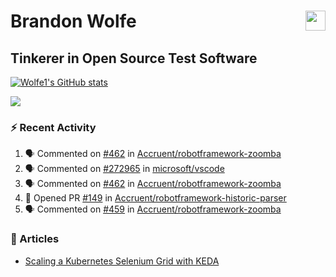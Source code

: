 Brandon Wolfe <a href="https://www.linkedin.com/in/brandon-wolfe1" target="_blank" rel="noreferrer"><img src="https://raw.githubusercontent.com/danielcranney/readme-generator/main/public/icons/socials/linkedin.svg" width="32" height="32" align="right"/></a>
==============================
Tinkerer in Open Source Test Software
-----------------------------

<p align="left"><a href="http://www.github.com/Wolfe1"><img src="https://github-readme-stats.vercel.app/api?username=Wolfe1&show_icons=true&hide=&count_private=true&title_color=0891b2&text_color=ffffff&icon_color=0891b2&bg_color=1c1917&hide_border=true&show_icons=true" alt="Wolfe1's GitHub stats" /></a></p>
<p align="left"><a href="http://www.github.com/Wolfe1"><img src="https://github-readme-streak-stats.herokuapp.com/?user=Wolfe1&stroke=ffffff&background=1c1917&ring=0891b2&fire=0891b2&currStreakNum=ffffff&currStreakLabel=0891b2&sideNums=ffffff&sideLabels=ffffff&dates=ffffff&hide_border=true" /></a></p>

### :zap: Recent Activity
<!--START_SECTION:activity-->
1. 🗣 Commented on [#462](https://github.com/Accruent/robotframework-zoomba/pull/462#issuecomment-3438627136) in [Accruent/robotframework-zoomba](https://github.com/Accruent/robotframework-zoomba)
2. 🗣 Commented on [#272965](https://github.com/microsoft/vscode/issues/272965#issuecomment-3438471957) in [microsoft/vscode](https://github.com/microsoft/vscode)
3. 🗣 Commented on [#462](https://github.com/Accruent/robotframework-zoomba/pull/462#issuecomment-3437644249) in [Accruent/robotframework-zoomba](https://github.com/Accruent/robotframework-zoomba)
4. 💪 Opened PR [#149](undefined) in [Accruent/robotframework-historic-parser](https://github.com/Accruent/robotframework-historic-parser)
5. 🗣 Commented on [#459](https://github.com/Accruent/robotframework-zoomba/pull/459#issuecomment-3386875040) in [Accruent/robotframework-zoomba](https://github.com/Accruent/robotframework-zoomba)
<!--END_SECTION:activity-->

### :newspaper: Articles
- [Scaling a Kubernetes Selenium Grid with KEDA](https://www.linkedin.com/pulse/scaling-kubernetes-selenium-grid-keda-brandon-wolfe)
